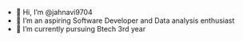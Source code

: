 - 👋 Hi, I’m @jahnavi9704
- 👀 I’m an aspiring Software Developer and Data analysis enthusiast
- 🌱 I’m currently pursuing Btech 3rd year



